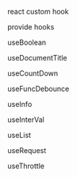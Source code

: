 react custom hook

provide hooks

useBoolean

useDocumentTitle

useCountDown

useFuncDebounce

useInfo

useInterVal

useList

useRequest

useThrottle

